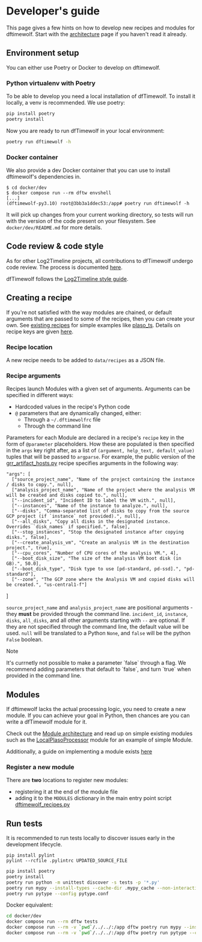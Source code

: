 # Developer's guide

This page gives a few hints on how to develop new recipes and modules for
dftimewolf. Start with the [architecture](architecture.md) page if you haven't
read it already.

## Environment setup

You can either use Poetry or Docker to develop on dftimewolf.

### Python virtualenv with Poetry

To be able to develop you need a local installation of dfTimewolf. To install it locally, a venv is recommended. We use poetry:

```bash
pip install poetry
poetry install
```

Now you are ready to run dfTimewolf in your local environment:

```bash
poetry run dftimewolf -h
```

### Docker container

We also provide a dev Docker container that you can use to install dftimewolf's
dependencies in.

```
$ cd docker/dev
$ docker compose run --rm dftw envshell
[...]
(dftimewolf-py3.10) root@3bb3a1ddec53:/app# poetry run dftimewolf -h
```

It will pick up changes from your current working directory, so tests will run
with the version of the code present on your filesystem. See `docker/dev/README.md`
for more details.

## Code review & code style

As for other Log2Timeline projects, all contributions to dfTimewolf undergo code
review. The process is documented
[here](https://github.com/log2timeline/l2tdocs/blob/main/process/Code%20review%20process.md).

dfTimewolf follows the
[Log2Timeline style guide](https://github.com/log2timeline/l2tdocs/blob/main/process/Style-guide.md).

## Creating a recipe

If you're not satisfied with the way modules are chained, or default arguments
that are passed to some of the recipes, then you can create your own. See
[existing recipes](https://github.com/log2timeline/dftimewolf/tree/main/data/recipes)
for simple examples like
[plaso_ts](https://github.com/log2timeline/dftimewolf/blob/main/data/recipes/plaso_ts.json).
Details on recipe keys are given [here](architecture.md#recipes).

### Recipe location

A new recipe needs to be added to `data/recipes` as a JSON file.

### Recipe arguments

Recipes launch Modules with a given set of arguments. Arguments can be specified
in different ways:

- Hardcoded values in the recipe's Python code
- `@` parameters that are dynamically changed, either:
  - Through a `~/.dftimewolfrc` file
  - Through the command line

Parameters for each Module are declared in a recipe's `recipe` key in the
form of `@parameter` placeholders. How these are populated is then specified in
the `args` key right after, as a list of
`(argument, help_text, default_value)` tuples that will be passed to `argparse`.
For example, the public version of the
[grr_artifact_hosts.py](https://github.com/log2timeline/dftimewolf/blob/main/data/recipes/gcp_forensics.json)
recipe specifies arguments in the following way:

    "args": [
      ["source_project_name", "Name of the project containing the instance / disks to copy.", null],
      ["analysis_project_name", "Name of the project where the analysis VM will be created and disks copied to.", null],
      ["--incident_id", "Incident ID to label the VM with.", null],
      ["--instances", "Name of the instance to analyze.", null],
      ["--disks", "Comma-separated list of disks to copy from the source GCP project (if `instance` not provided).", null],
      ["--all_disks", "Copy all disks in the designated instance. Overrides `disk_names` if specified.", false],
      ["--stop_instances", "Stop the designated instance after copying disks.", false],
      ["--create_analysis_vm", "Create an analysis VM in the destination project.", true],
      ["--cpu_cores", "Number of CPU cores of the analysis VM.", 4],
      ["--boot_disk_size", "The size of the analysis VM boot disk (in GB).", 50.0],
      ["--boot_disk_type", "Disk type to use [pd-standard, pd-ssd].", "pd-standard"],
      ["--zone", "The GCP zone where the Analysis VM and copied disks will be created.", "us-central1-f"]
  ]

`source_project_name` and `analysis_project_name` are positional arguments - they **must** be provided
through the command line. `incident_id`, `instance`, `disks`, `all_disks`, and all other arguments starting with `--` are optional. If they are not specified through the command line, the default value will be used. `null` will be translated to a Python `None`, and `false` will be the python `False` boolean.

<div class="admonition note">
  <p class="first admonition-title">Note</p>
  <p class="last">It's currnetly not possible to make a parameter `false` through a flag. We recommend adding parameters that default to `false`, and turn `true` when provided in the command line.</p>
</div>

## Modules

If dftimewolf lacks the actual processing logic, you need to create a new
module. If you can achieve your goal in Python, then chances are you can
write a dfTimewolf module for it.

Check out the [Module architecture](architecture#modules) and read up on simple
existing modules such as the
[LocalPlasoProcessor](https://github.com/log2timeline/dftimewolf/blob/main/dftimewolf/lib/processors/localplaso.py)
module for an example of simple Module.

Additionally, a guide on implementing a module exists [here](module-writing-basics)

### Register a new module

There are **two** locations to register new modules:

- registering it at the end of the module file
- adding it to the `MODULES` dictionary in the main entry point script [dftimewolf_recipes.py](https://github.com/log2timeline/dftimewolf/blob/main/dftimewolf/cli/dftimewolf_recipes.py)

## Run tests

It is recommended to run tests locally to discover issues early in the development lifecycle.

```shell
pip install pylint
pylint --rcfile .pylintrc UPDATED_SOURCE_FILE
```

```bash
pip install poetry
poetry install
poetry run python -m unittest discover -s tests -p '*.py'
poetry run mypy --install-types --cache-dir .mypy_cache --non-interactive -p dftimewolf
poetry run pytype --config pytype.conf
```

Docker equivalent:

```bash
cd docker/dev
docker compose run --rm dftw tests
docker compose run --rm -v `pwd`/../../:/app dftw poetry run mypy --install-types --cache-dir /tmp/.mypy_cache --non-interactive -p dftimewolf
docker compose run --rm -v `pwd`/../../:/app dftw poetry run pytype --config /app/pytype.conf
```
